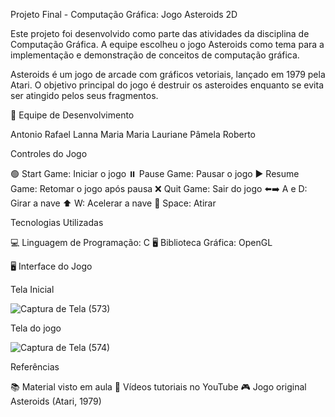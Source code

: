 Projeto Final - Computação Gráfica: Jogo Asteroids 2D

Este projeto foi desenvolvido como parte das atividades da disciplina de Computação Gráfica. A equipe escolheu o jogo Asteroids como tema para a implementação e demonstração de conceitos de computação gráfica.

Asteroids é um jogo de arcade com gráficos vetoriais, lançado em 1979 pela Atari. O objetivo principal do jogo é destruir os asteroides enquanto se evita ser atingido pelos seus fragmentos.

👥 Equipe de Desenvolvimento

Antonio Rafael
Lanna Maria
Maria Lauriane
Pâmela Roberto

Controles do Jogo

🟢 Start Game: Iniciar o jogo
⏸️ Pause Game: Pausar o jogo
▶️ Resume Game: Retomar o jogo após pausa
❌ Quit Game: Sair do jogo
⬅️➡️ A e D: Girar a nave
⬆️ W: Acelerar a nave
🔫 Space: Atirar

Tecnologias Utilizadas

💻 Linguagem de Programação: C
🖥️ Biblioteca Gráfica: OpenGL

🖥️ Interface do Jogo

Tela Inicial 

![Captura de Tela (573)](https://github.com/user-attachments/assets/f8b51ee6-299a-4300-8a1e-702b8144f415)

Tela do jogo

![Captura de Tela (574)](https://github.com/user-attachments/assets/d4d27d56-4334-4de3-be7d-b5816075c2a4)

Referências

📚 Material visto em aula
🎥 Vídeos tutoriais no YouTube
🎮 Jogo original Asteroids (Atari, 1979)
